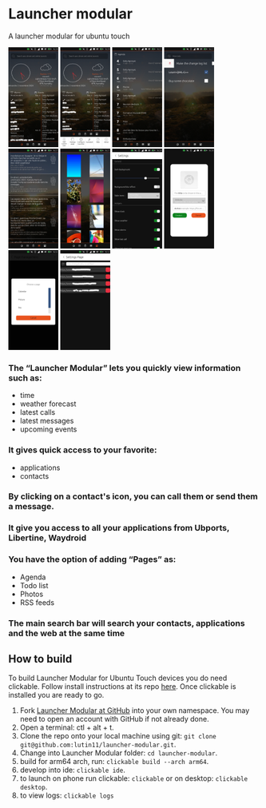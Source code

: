 # Launcher modular

A launcher modular for ubuntu touch

<p float="left">
  <img src="/assets/samples/Home_Page.png" width="100" alt="Main page"/>
  <img src="/assets/samples/Home_Page_Toolbar.png" width="100" alt="Main page toolbar"/> 
  <img src="/assets/samples/Calendar_Page.png" width="100" alt="Calendar page"/>
  <img src="assets/samples/TODO_Page.png" width="100" alt="Page note"/>
  <img src="assets/samples/RSS_Page.png" width="100" alt="RSS note"/>
  <img src="assets/samples/Picture_Page.png" width="100" alt="Picture page"/>
  <img src="assets/samples/Global_Settings.png" width="100" alt="Global settings"/>
  <img src="assets/samples/Add_Icon.png" width="100" alt="Add icon"/>
  <img src="assets/samples/Add_Page.png" width="100" alt="Add page"/>
  <img src="assets/samples/RSS_Setings.png" width="100" alt="RSS setings"/>
</p>

### The “Launcher Modular” lets you quickly view information such as:
- time
- weather forecast
- latest calls
- latest messages
- upcoming events

### It gives quick access to your favorite:
- applications
- contacts

### By clicking on a contact's icon, you can call them or send them a message.

### It give you access to all your applications from Ubports, Libertine, Waydroid

### You have the option of adding “Pages” as:
- Agenda
- Todo list
- Photos
- RSS feeds

### The main search bar will search your contacts, applications and the web at the same time

## How to build

To build Launcher Modular for Ubuntu Touch devices you do need clickable. Follow install instructions at its repo [here](https://gitlab.com/clickable/clickable).
Once clickable is installed you are ready to go.

1. Fork [Launcher Modular at GitHub](https://github.com/lutin11/launcher-modular) into your own namespace. You may need to open an account with GitHub if not already done.
2. Open a terminal: ctl + alt + t.
3. Clone the repo onto your local machine using git: `git clone git@github.com:lutin11/launcher-modular.git`.
4. Change into Launcher Modular folder: `cd launcher-modular`.
5. build for arm64 arch, run: `clickable build --arch arm64`.
6. develop into ide: `clickable ide`.
7. to launch on phone run clickable: `clickable` or on desktop: `clickable desktop`.
8. to view logs: `clickable logs`

